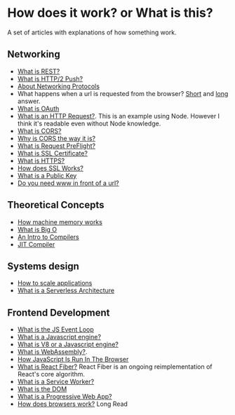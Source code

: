 # How does it work? or What is this?

A set of articles with explanations of how something work.

## Networking

- [What is REST?](rest.md)
- [What is HTTP/2 Push?](https://jakearchibald.com/2017/h2-push-tougher-than-i-thought/)
- [About Networking Protocols](https://www.destroyallsoftware.com/compendium/network-protocols?share_key=97d3ba4c24d21147)
- What happens when a url is requested from the browser? [Short](https://www.quora.com/What-are-the-series-of-steps-that-happen-when-an-URL-is-requested-from-the-address-field-of-a-browser) and [long](http://igoro.com/archive/what-really-happens-when-you-navigate-to-a-url/) answer.
- [What is OAuth](https://blog.varonis.com/introduction-to-oauth/)
- [What is an HTTP Request?](https://nodejs.org/en/docs/guides/anatomy-of-an-http-transaction/). This is an example using Node. However I think it's readable even without Node knowledge.
- [What is CORS?](https://developer.mozilla.org/en-US/docs/Web/HTTP/Access_control_CORS)
- [Why is CORS the way it is?](https://frontendian.co/cors)
- [What is Request PreFlight?](https://m.alphasights.com/killing-cors-preflight-requests-on-a-react-spa-1f9b04aa5730)
- [What is SSL Certificate?](https://www.youtube.com/watch?v=SJJmoDZ3il8)
- [What is HTTPS?](https://www.youtube.com/watch?v=earzZpX-PiY)
- [How does SSL Works?](https://www.youtube.com/watch?v=iQsKdtjwtYI)
- [What is a Public Key](https://www.youtube.com/watch?v=GSIDS_lvRv4)
- [Do you need www in front of a url?](https://www.quora.com/Whats-the-technical-reason-you-needed-www-prefix-to-reach-a-website-but-it-seems-that-today-it-doesnt-matter)

## Theoretical Concepts

- [How machine memory works](https://hacks.mozilla.org/2017/06/a-crash-course-in-memory-management/)
- [What is Big O](https://stackoverflow.com/questions/487258/what-is-a-plain-english-explanation-of-big-o-notation)
- [An Intro to Compilers](https://nicoleorchard.com/blog/compilers)
- [JIT Compiler](https://hacks.mozilla.org/2017/02/a-crash-course-in-just-in-time-jit-compilers/)

## Systems design

- [How to scale applications](http://blog.memsql.com/cache-is-the-new-ram/)
- [What is a Serverless Architecture](https://martinfowler.com/articles/serverless.html)

## Frontend Development

- [What is the JS Event Loop](https://www.youtube.com/watch?v=8aGhZQkoFbQ)
- [What is a Javascript engine?](http://developer.telerik.com/featured/a-guide-to-javascript-engines-for-idiots/)
- [What is V8 or a Javascript engine?](https://www.youtube.com/watch?v=EdFDJANJJLs)
- [What is WebAssembly?](https://www.smashingmagazine.com/2017/05/abridged-cartoon-introduction-webassembly/).
- [How JavaScript Is Run In The Browser](https://www.smashingmagazine.com/2017/05/abridged-cartoon-introduction-webassembly/#how-javascript-is-run-in-the-browser)
- [What is React Fiber?](https://www.youtube.com/watch?v=ZCuYPiUIONs) React Fiber is an ongoing reimplementation of React's core algorithm.
- [What is a Service Worker?](https://kosamari.com/notes/Service-Worker-what-are-you)
- [What is the DOM](https://alistapart.com/article/javascript-for-web-designers)
- [What is a Progressive Web App?](https://www.smashingmagazine.com/2016/09/the-building-blocks-of-progressive-web-apps/)
- [How does browsers work?](https://www.html5rocks.com/en/tutorials/internals/howbrowserswork/) Long Read
